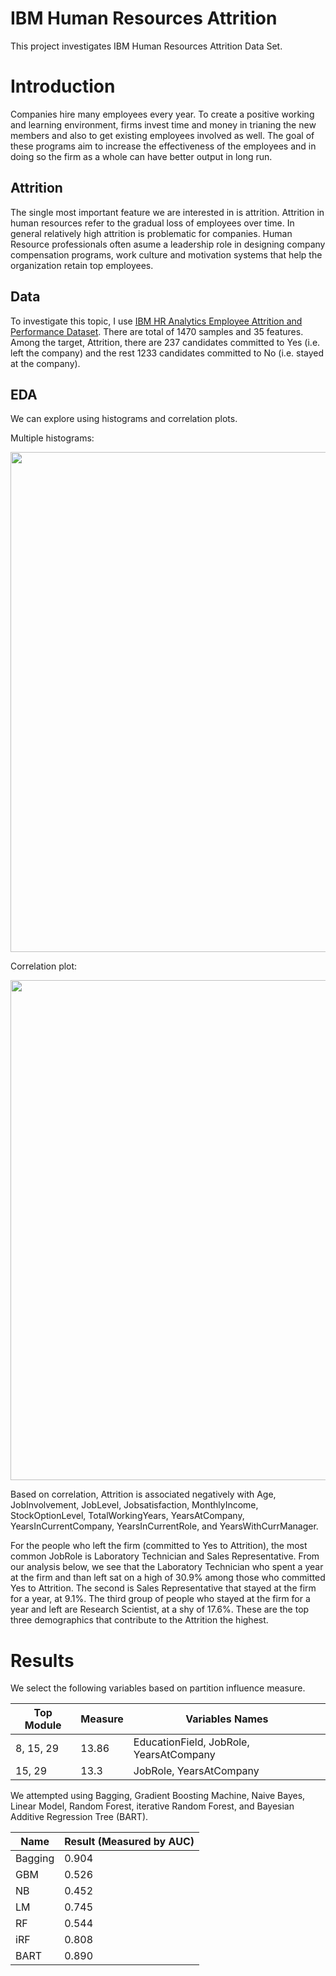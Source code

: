 # IBM Human Resources Attrition

This project investigates IBM Human Resources Attrition Data Set. 

# Introduction

Companies hire many employees every year. To create a positive working and learning environment, firms invest time and money in trianing the new members and also to get existing employees involved as well. The goal of these programs aim to increase the effectiveness of the employees and in doing so the firm as a whole can have better output in long run.

## Attrition

The single most important feature we are interested in is attrition. Attrition in human resources refer to the gradual loss of employees over time. In general relatively high attrition is problematic for companies. Human Resource professionals often asume a leadership role in designing company compensation programs, work culture and motivation systems that help the organization retain top employees.

## Data

To investigate this topic, I use [IBM HR Analytics Employee Attrition and Performance Dataset](https://www.kaggle.com/pavansubhasht/ibm-hr-analytics-attrition-dataset/data). There are total of 1470 samples and 35 features. Among the target, Attrition, there are 237 candidates committed to Yes (i.e. left the company) and the rest 1233 candidates committed to No (i.e. stayed at the company).

## EDA

We can explore using histograms and correlation plots.

Multiple histograms:
<p align="center">
  <img width="800" src="https://github.com/yiqiao-yin/IBM-HR-Attrition/blob/master/figs/fig-2-multi-hist.PNG">
</p>

Correlation plot:
<p align="center">
  <img width="800" src="https://github.com/yiqiao-yin/IBM-HR-Attrition/blob/master/figs/fig-1-corrplot.PNG">
</p>

Based on correlation, Attrition is associated negatively with Age, JobInvolvement, JobLevel, Jobsatisfaction, MonthlyIncome, StockOptionLevel, TotalWorkingYears, YearsAtCompany, YearsInCurrentCompany, YearsInCurrentRole, and YearsWithCurrManager.

For the people who left the firm (committed to Yes to Attrition), the most common JobRole is Laboratory Technician and Sales Representative. From our analysis below, we see that the Laboratory Technician who spent a year at the firm and than left sat on a high of 30.9% among those who committed Yes to Attrition. The second is Sales Representative that stayed at the firm for a year, at 9.1%. The third group of people who stayed at the firm for a year and left are Research Scientist, at a shy of 17.6%. These are the top three demographics that contribute to the Attrition the highest.

# Results

We select the following variables based on partition influence measure.

| Top Module | Measure | Variables Names |
| --- | --- | --- |
| 8, 15, 29 | 13.86 | EducationField, JobRole, YearsAtCompany |
| 15, 29 | 13.3 | JobRole, YearsAtCompany |

We attempted using Bagging, Gradient Boosting Machine, Naive Bayes, Linear Model, Random Forest, iterative Random Forest, and Bayesian Additive Regression Tree (BART).

| Name | Result (Measured by AUC) |
| --- | --- |
| Bagging |	0.904 |			
| GBM |	0.526 |			
| NB |	0.452 |	
| LM |	0.745 |		
| RF |	0.544 |		
| iRF |	0.808 |		
| BART |	0.890 |		
